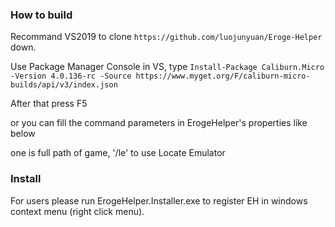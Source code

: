 
### How to build

Recommand VS2019 to clone `https://github.com/luojunyuan/Eroge-Helper` down.

Use Package Manager Console in VS, type `Install-Package Caliburn.Micro -Version 4.0.136-rc -Source https://www.myget.org/F/caliburn-micro-builds/api/v3/index.json `

After that press F5

or you can fill the command parameters in ErogeHelper's properties like below

one is full path of game, '/le' to use Locate Emulator


### Install

For users please run ErogeHelper.Installer.exe to register EH in windows context menu (right click menu).
